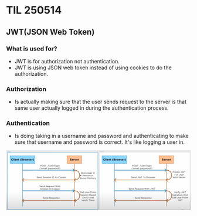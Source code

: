 # TIL 250514

## JWT(JSON Web Token)

### What is used for?
- JWT is for authorization not authentication.
- JWT is using JSON web token instead of using cookies to do the authorization.

### Authorization
- Is actually making sure that the user sends request to the server is that same user actually logged in during the authentication process.

### Authentication
- Is doing taking in a username and password and authenticating to make sure that username and password is correct. It's like logging a user in.


![JWT](/images/session_and_JWT.png)